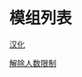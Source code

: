 # 模组列表

[汉化](archive/pakchunk999-Mods_R18G_CH_Localization_P.pak)

[解除人数限制](archive/pakchunk999-InGameMenu_P.pak)
